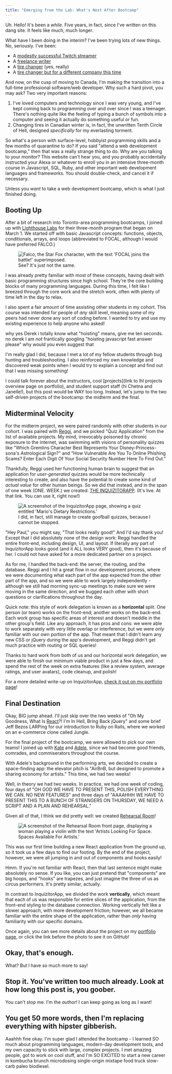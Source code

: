 ```yaml
---
title: "Emerging from the Lab: What's Next After Bootcamp"
---
```


Uh. Hello! It's been a _while_. Five years, in fact, since I've written on this dang site. It feels like much, much longer.

What have I been doing in the interim? I've been trying lots of new things. No, seriously. I've been:

- A [modestly successful Twitch streamer](link!)
- A [freelance writer](link!)
- A [tire changer](link?) (yes, really)
- A [tire changer but for a different company this time](link?)

And now, on the cusp of moving to Canada, I'm making the transition into a full-time professional software/web developer. Why such a hard pivot, you may ask? Two very important reasons:

1. I've loved computers and technology since I was very young, and I've kept coming back to programming over and over since I was a teenager. There's nothing quite like the feeling of typing a bunch of symbols into a computer and seeing it actually do something useful or fun.
2. Changing tires in Canadian winter is, in fact, the unwritten Tenth Circle of Hell, designed _specifically_ for my everlasting torment.

So what's a person with surface-level, hobbyist programming skills and a few months of quarantine to do? If you said "attend a web development bootcamp," then that was a really strange thing to do. Why are you talking to your monitor? This website can't hear you, and you probably accidentally instructed your Alexa or whatever to enroll you in an intensive three-month course in Javascript, SQL, Ruby, and other important web development languages and frameworks. You should double-check, and cancel it if necessary.

Unless you _want_ to take a web development bootcamp, which is what I just finished doing.

## Booting Up

After a bit of research into Toronto-area programming bootcamps, I joined up with [Lighthouse Labs](link!) for their three-month program that began on March 1. We started off with basic Javascript concepts: functions, objects, conditionals, arrays, and loops (abbreviated to FOCAL, although I would have preferred FALCO.)

<figure class="align-center">
  <img title="pew pew pew" alt="Falco, the Star Fox character, with the text 'FOCAL joins the battle!' superimposed." src="{{ site.baseurl }}/assets/falco-focal.png"/>
  <figcaption>See? It's just not the same.</figcaption>
</figure>

I was already pretty familiar with most of these concepts, having dealt with basic programming structures since high school. They're the core building blocks of many programming languages. During this time, I felt like I breezed through the core work and the stretch work, often with plenty of time left in the day to relax.

I also spent a fair amount of time assisting other students in my cohort. This course was intended for people of _any_ skill level, meaning some of my peers had never done any sort of coding before. I wanted to try and use my existing experience to help anyone who asked!

<aside class="aside-right">
why yes Derek i totally know what "hoisting" means, give me ten seconds. no derek I am <em>not</em> frantically googling "hoisting javascript fast answer please" why would you even suggest that
</aside>

I'm really glad I did, because I met a lot of my fellow students through bug hunting and troubleshooting. I also reinforced my own knowledge and discovered weak points when I would try to explain a concept and find out that I was missing something!

I could talk forever about the instructors, cool [projects](link to lhl projects overview page on portfolio), and student support staff (hi Chetna and Janelle!), but this post would be WAY too long. Instead, let's jump to the two self-driven projects of the bootcamp: the midterm and the final.

## Midterminal Velocity

For the midterm project, we were paired randomly with other students in our cohort. I was paired with [Reggi](https://github.com/ahhreggi), and we picked "Quiz Application" from the list of available projects. My mind, irrevocably poisoned by chronic exposure to the internet, was swimming with visions of personality quizzes like "Which Gremlins Character Best Represents Your Disney-Princess-sona's Astrological Sign?" and "How Vulnerable Are You To Online Phishing Scams? Enter Each Digit Of Your Social Security Number Here To Find Out."

Thankfully, Reggi used her functioning human brain to suggest that an application for _user-generated_ quizzes would be more technically interesting to create, and also have the potential to create some kind of _actual value_ for other human beings. So we did that instead, and in the span of one week (ONE. WEEK.) we created: [THE INQUIZITORAPP](https://inquizitor-app.herokuapp.com/). (It's live. At that link. You can use it, right now!)

<figure class="align-center">
  <img title="Spoiler alert: Mario can eat only fungus. Thankfully, everything in the Mushroom Kingdom, sapients included, is made of fungus, so he never goes hungry." alt="A screenshot of the InquizitorApp page, showing a quiz entitled 'Mario's Dietary Restrictions.'" src="{{ site.baseurl }}/assets/inquizitor-screenshot.png"/>
  <figcaption>I did, in fact, still manage to create goofball quizzes, because I cannot be stopped.</figcaption>
</figure>

"Hey Paul," you might say, "That looks really good!" And I'd say thank you! Except that I did absolutely none of the design work: Reggi handled the entire front-end, including design, UI, and layout. If literally any part of InquizitorApp looks good (and it ALL looks VERY good), then it's because of her. I could not have asked for a more dedicated partner on a project.

As for me, I handled the back-end: the server, the routing, and the database. Reggi and I hit a great flow in our development process, where we were documenting what each part of the app expected from the other part of the app, and so we were able to work largely independently - although we still had morning sync-up meetings to make sure we were moving in the same direction, and we bugged each other with short questions or clarifications throughout the day.

Quick note: this style of work delegation is known as a **horizontal** split. One person (or team) works on the front-end; another works on the back-end. Each work group has specific areas of interest and doesn't meddle in the other group's field. Like any approach, it has pros and cons: we were able to work separately with very little overlap or interference, but we were _only_ familiar with our own portion of the app. That meant that I didn't learn any new CSS or jQuery during the app's development, and Reggi didn't get much practice with routing or SQL queries!

Thanks to hard work from both of us and our horizontal work delegation, we were able to finish our minimum viable product in just a few days, and spend the rest of the week on extra features (like a review system, average ratings, and user avatars), code cleanup, and polish!

For a more detailed write-up on InquizitorApp, [check it out on my portfolio page](TODO-LINK)!

## Final Destination

Okay, BIG jump ahead. I'll just skip over the two weeks of "Oh My Goodness, What Is [React](https://reactjs.org/)?! I'm In Hell, Bring Back jQuery" and some brief Jeff Bezos LARPing for our introduction to Ruby on Rails, where we worked on an e-commerce clone called Jungle.

For the final project of the bootcamp, we were allowed to pick our own teams! I joined up with [Kate](https://github.com/KateIsabelle) and [Adele](https://github.com/MrinalN), since we had become good friends, comrades, and commiserators throughout the course.

With Adele's background in the performing arts, we decided to create a space-finding app: the elevator pitch is "AirBnB, but designed to promote a sharing economy for artists." This time, we had two weeks!

Well, in theory we had two weeks. In practice, we had one week of coding, four days of "OH GOD WE HAVE TO PRESENT THIS, POLISH EVERYTHING WE CAN. NO NEW FEATURES" and three days of "AAAAHHH WE HAVE TO PRESENT THIS TO A BUNCH OF STRANGERS ON THURSDAY, WE NEED A SCRIPT AND A PLAN AND REHEARSAL."

Given all of that, I think we did pretty well: we created [Rehearsal Room](https://github.com/KateIsabelle/rehearsal-room)!

<figure class="align-center">
  <img title="Please note that all violin-practicing spaces come with a surly violin expert who will silently judge your amateur technique." alt="A screenshot of the Rehearsal Room front page, displaying a woman playing a violin with the text 'Artists Looking For Space. Spaces Available For Artists.'" src="{{ site.baseurl }}/assets/rehearsal-room-screenshot.png"/>
</figure>

This was our first time building a new React application from the ground up, so it took us a few days to find our footing. By the end of the project, however, we were all jumping in and out of components and hooks easily!

Hmm. If you're not familiar with React, then that last sentence might make absolutely no sense. If you like, you can just pretend that "components" are big hoops, and "hooks" are trapezes, and just imagine the three of us as circus performers. It's pretty similar, actually.

In contrast to InquizitorApp, we divided the work **vertically**, which meant that each of us was responsible for entire slices of the application, from the front-end styling to the database connection. Working vertically felt like a slower approach, with more development friction; however, we all became familiar with the entire shape of the application, rather than _only_ having familiarity with our specific domains.

Once again, you can see more details about the project on my [portfolio page](TODO-LINK), or click the link before the photo to see it on GitHub!

## Okay, that's enough.

What? But I have so much more to say!

## Stop it. You've written too much already. Look at how long this post is, you goober.

You can't stop me. I'm the _author!_ I can keep going as long as I want!

## You get 50 more words, then I'm replacing everything with hipster gibberish.

Aaahhh fine okay. I'm super glad I attended the bootcamp - I learned SO much about programming languages, modern-day development tools, and my own capacity to stick with large, complex projects. I met amazing people, got to work on cool stuff, and I'm SO EXCITED to start a new career in kombucha brunch microdosing single-origin mixtape food truck slow-carb paleo biodiesel.